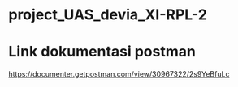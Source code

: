 # project_UAS_devia_XI-RPL-2
# Link dokumentasi postman
https://documenter.getpostman.com/view/30967322/2s9YeBfuLc
